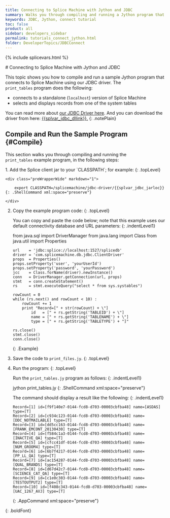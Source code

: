 ```yaml
---
title: Connecting to Splice Machine with Jython and JDBC
summary: Walks you through compiling and running a Jython program that connects to your Splice Machine database via our JDBC driver.
keywords: JDBC, Jython, connect tutorial
toc: false
product: all
sidebar: developers_sidebar
permalink: tutorials_connect_jython.html
folder: DeveloperTopics/JDBCConnect
---
```

{% include splicevars.html %} <section>
<div class="TopicContent" data-swiftype-index="true" markdown="1">
# Connecting to Splice Machine with Jython and JDBC

This topic shows you how to compile and run a sample Jython program that
connects to Splice Machine using our JDBC driver. The
`print_tables` program does the following:

* connects to a standalone (`localhost`) version of Splice Machine
* selects and displays records from one of the system tables

You can read more about [our JDBC Driver here](tutorials_connectjdbc_intro.html). And you can download the driver from here: <a href="{{splvar_jdbc_dllink}}" target="_blank">{{splvar_jdbc_dllink}}.</a>
{: .notePlain}

## Compile and Run the Sample Program   {#Compile}

This section walks you through compiling and running the
`print_tables` example program, in the following steps:

<div class="opsStepsList" markdown="1">
1.  Add the Splice client jar to your `CLASSPATH`; for example:
    {: .topLevel}

    <div class="preWrapperWide" markdown="1">

        export CLASSPATH=/splicemachine/jdbc-driver/{{splvar_jdbc_jarloc}}
    {: .ShellCommand xml:space="preserve"}

    </div>

2.  Copy the example program code:
    {: .topLevel}

    You can copy and paste the code below; note that this example uses
    our default connectivity database and URL parameters:
    {: .indentLevel1}

    <div class="preWrapperWide" markdown="1">
        from java.sql import DriverManager
        from java.lang import Class
        from java.util import Properties

        url    = 'jdbc:splice://localhost:1527/splicedb'
        driver = 'com.splicemachine.db.jdbc.ClientDriver'
        props  = Properties()
        props.setProperty('user', 'yourUserId')
        props.setProperty('password', 'yourPassword')
        jcc    = Class.forName(driver).newInstance()
        conn   = DriverManager.getConnection(url, props)
        stmt   = conn.createStatement()
        rs     = stmt.executeQuery("select * from sys.systables")

        rowCount = 0
        while (rs.next() and rowCount < 10) :
            rowCount += 1
            print "Record=[" + str(rowCount) + \"]
                id   = [" + rs.getString('TABLEID') + \"]
                name = [" + rs.getString('TABLENAME') + \"]
                type = [" + rs.getString('TABLETYPE') + "]"

        rs.close()
        stmt.close()
        conn.close()
    {: .Example}

    </div>

3.  Save the code to `print_files.jy`.
    {: .topLevel}

4.  Run the program:
    {: .topLevel}

    Run the `print_tables.jy` program as follows:
    {: .indentLevel1}

    <div class="preWrapperWide" markdown="1">
        jython print_tables.jy
    {: .ShellCommand xml:space="preserve"}

    </div>

    The command should display a result like the following:
    {: .indentLevel1}

    <div class="preWrapperWide" markdown="1">

        Record=[1] id=[f9f140e7-0144-fcd8-d703-00003cbfba48] name=[ASDAS] type=[T]
        Record=[2] id=[c934c123-0144-fcd8-d703-00003cbfba48] name=[DDC_NOTMAILABLE] type=[T]
        Record=[3] id=[dd5cc163-0144-fcd8-d703-00003cbfba48] name=[FRANK_EMCONT_20130430] type=[T]
        Record=[4] id=[f584c1a3-0144-fcd8-d703-00003cbfba48] name=[INACTIVE_QA] type=[T]
        Record=[5] id=[cfcc41df-0144-fcd8-d703-00003cbfba48] name=[NUM_GROOM4] type=[T]
        Record=[6] id=[6b7f4217-0144-fcd8-d703-00003cbfba48] name=[PP_LL_QA] type=[T]
        Record=[7] id=[ac154287-0144-fcd8-d703-00003cbfba48] name=[QUAL_BRANDS] type=[T]
        Record=[8] id=[d67d42c7-0144-fcd8-d703-00003cbfba48] name=[SCIENCE_CAT_QA] type=[T]
        Record=[9] id=[c1e0c303-0144-fcd8-d703-00003cbfba48] name=[TESTOUTPUT2] type=[T]
        Record=[10] id=[f408c343-0144-fcd8-d703-00003cbfba48] name=[UAC_1267_AVJ] type=[T]
    {: .AppCommand xml:space="preserve"}

    </div>
{: .boldFont}

</div>
</div>
</section>
